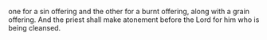 one for a sin offering and the other for a burnt offering, along with a grain offering. And the priest shall make atonement before the Lord for him who is being cleansed.
